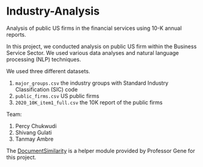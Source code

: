 # Industry-Analysis
Analysis of public US firms in the financial services using 10-K annual reports.

In this project, we conducted analysis on public US firm within the Business Service Sector. We used various data analyses and natural language processing (NLP) techniques.

We used three different datasets.
1. `major_groups.csv` the industry groups with Standard Industry Classification (SIC) code
2. `public_firms.csv` US public firms
3. `2020_10K_item1_full.csv` the 10K report of the public firms

Team:

1. Percy Chukwudi
2. Shivang Gulati
3. Tanmay Ambre

The [DocumentSimilarity](./DocumentSimilarity.py) is a helper module provided by Professor Gene for this project.

